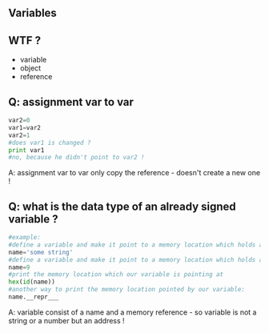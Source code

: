 Variables
----


WTF ?
-----
- variable
- object
- reference

Q: assignment var to var
-----
```python
var2=0
var1=var2
var2=1
#does var1 is changed ? 
print var1
#no, because he didn't point to var2 !
```
A: assignment var to var only copy the reference - doesn't create a new one !


Q: what is the data type of an already signed variable ?
-----
```python
#example:
#define a variable and make it point to a memory location which holds a string 
name='some string'
#define a variable and make it point to a memory location which holds an integer number
name=9
#print the memory location which our variable is pointing at
hex(id(name))
#another way to print the memory location pointed by our variable:
name.__repr___
```
A: variable consist of a name and a memory reference - so variable is not a string or a number but an address !
